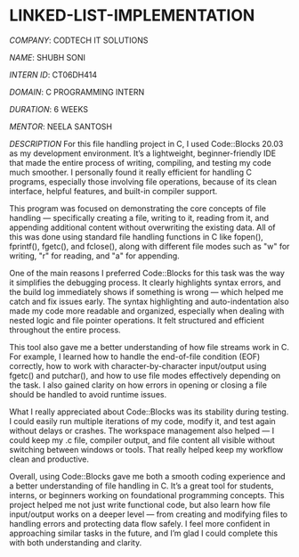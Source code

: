 # LINKED-LIST-IMPLEMENTATION

*COMPANY*: CODTECH IT SOLUTIONS

*NAME*: SHUBH SONI

*INTERN ID*: CT06DH414

*DOMAIN*: C PROGRAMMING INTERN

*DURATION*: 6 WEEKS

*MENTOR*: NEELA SANTOSH

*DESCRIPTION* For this file handling project in C, I used Code::Blocks 20.03 as my development environment. It’s a lightweight, beginner-friendly IDE that made the entire process of writing, compiling, and testing my code much smoother. I personally found it really efficient for handling C programs, especially those involving file operations, because of its clean interface, helpful features, and built-in compiler support.

This program was focused on demonstrating the core concepts of file handling — specifically creating a file, writing to it, reading from it, and appending additional content without overwriting the existing data. All of this was done using standard file handling functions in C like fopen(), fprintf(), fgetc(), and fclose(), along with different file modes such as "w" for writing, "r" for reading, and "a" for appending.

One of the main reasons I preferred Code::Blocks for this task was the way it simplifies the debugging process. It clearly highlights syntax errors, and the build log immediately shows if something is wrong — which helped me catch and fix issues early. The syntax highlighting and auto-indentation also made my code more readable and organized, especially when dealing with nested logic and file pointer operations. It felt structured and efficient throughout the entire process.

This tool also gave me a better understanding of how file streams work in C. For example, I learned how to handle the end-of-file condition (EOF) correctly, how to work with character-by-character input/output using fgetc() and putchar(), and how to use file modes effectively depending on the task. I also gained clarity on how errors in opening or closing a file should be handled to avoid runtime issues.

What I really appreciated about Code::Blocks was its stability during testing. I could easily run multiple iterations of my code, modify it, and test again without delays or crashes. The workspace management also helped — I could keep my .c file, compiler output, and file content all visible without switching between windows or tools. That really helped keep my workflow clean and productive.

Overall, using Code::Blocks gave me both a smooth coding experience and a better understanding of file handling in C. It’s a great tool for students, interns, or beginners working on foundational programming concepts. This project helped me not just write functional code, but also learn how file input/output works on a deeper level — from creating and modifying files to handling errors and protecting data flow safely. I feel more confident in approaching similar tasks in the future, and I’m glad I could complete this with both understanding and clarity.

